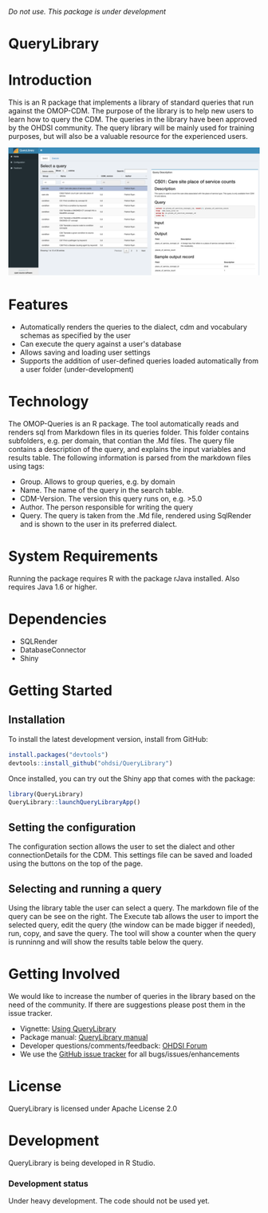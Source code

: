 *Do not use. This package is under development*

QueryLibrary
=========

Introduction
============
This is an R package that implements a library of standard queries that run against the OMOP-CDM.
The purpose of the library is to help new users to learn how to query the CDM. The queries in the library have been approved by the OHDSI community. The query library will be mainly used for training purposes, but will also be a valuable resource for the experienced users.

![](vignettes/home.png)

Features
========
- Automatically renders the queries to the dialect, cdm and vocabulary schemas as specified by the user
- Can execute the query against a user's database
- Allows saving and loading user settings
- Supports the addition of user-defined queries loaded automatically from a user folder (under-development)

Technology
============
The OMOP-Queries is an R package. The tool automatically reads and renders sql from Markdown files in its queries folder.
This folder contains subfolders, e.g. per domain, that contian the .Md files.
The query file contains a description of the query, and explains the input variables and results table. The following information is parsed from the markdown files using tags:

* Group. Allows to group queries, e.g. by domain
* Name. The name of the query in the search table.
* CDM-Version. The version this query runs on, e.g. >5.0
* Author. The person responsible for writing the query
* Query. The query is taken from the .Md file, rendered using SqlRender and is shown to the user in its preferred dialect.

System Requirements
===================
Running the package requires R with the package rJava installed. Also requires Java 1.6 or higher.

Dependencies
============
 * SQLRender
 * DatabaseConnector
 * Shiny

Getting Started
===============
## Installation
  
To install the latest development version, install from GitHub:

```r
install.packages("devtools")
devtools::install_github("ohdsi/QueryLibrary")
```

Once installed, you can try out the Shiny app that comes with the package:

```r
library(QueryLibrary)
QueryLibrary::launchQueryLibraryApp()
```

## Setting the configuration

The configuration section allows the user to set the dialect and other connectionDetails for the CDM. This settings file can be saved and loaded using the buttons on the top of the page. 

## Selecting and running a query

Using the library table the user can select a query. The markdown file of the query can be see on the right. The Execute tab allows the user to import the selected query, edit the query (the window can be made bigger if needed), run, copy, and save the query. The tool will show a counter when the query is runninng and will show the results table below the query.

Getting Involved
=============

We would like to increase the number of queries in the library based on the need of the community. If there are suggestions please post them in the issue tracker.

* Vignette: [Using QueryLibrary](https://github.com/OHDSI/PatientLevelPrediction/blob/master/inst/doc/UsingSqLibrary.pdf)
* Package manual: [QueryLibrary manual](https://github.com/OHDSI/PatientLevelPrediction/blob/master/extras/SqlLibrary.pdf) 
* Developer questions/comments/feedback: <a href="http://forums.ohdsi.org/c/developers">OHDSI Forum</a>
* We use the <a href="../../issues">GitHub issue tracker</a> for all bugs/issues/enhancements

License
=======
QueryLibrary is licensed under Apache License 2.0

Development
===========
QueryLibrary is being developed in R Studio.

### Development status

Under heavy development. The code should not be used yet.


